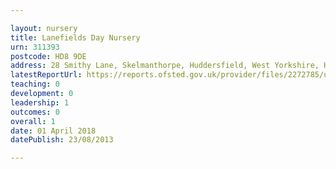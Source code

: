 ```yaml
---

layout: nursery
title: Lanefields Day Nursery
urn: 311393
postcode: HD8 9DE
address: 28 Smithy Lane, Skelmanthorpe, Huddersfield, West Yorkshire, HD8 9DE
latestReportUrl: https://reports.ofsted.gov.uk/provider/files/2272785/urn/311393.pdf
teaching: 0
development: 0
leadership: 1
outcomes: 0
overall: 1
date: 01 April 2018 
datePublish: 23/08/2013

---
```

